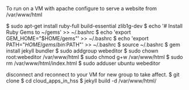 To run on a VM with apache configure to serve a website from /var/www/html

$ sudo apt-get install ruby-full build-essential zlib1g-dev
$ echo '# Install Ruby Gems to ~/gems' >> ~/.bashrc
$ echo 'export GEM_HOME="$HOME/gems"' >> ~/.bashrc
$ echo 'export PATH="$HOME/gems/bin:$PATH"' >> ~/.bashrc
$ source ~/.bashrc
$ gem install jekyll bundler
$ sudo addgroup webeditor
$ sudo chown root:webeditor /var/www/html
$ sudo chmod g+w /var/www/html
$ sudo rm /var/www/html/index.html
$ sudo adduser ubuntu webeditor

disconnect and reconnect to your VM for new group to take affect.
$ git clone <this-repo> 
$ cd cloud_apps_in_hss
$ jekyll build -d /var/www/html/
